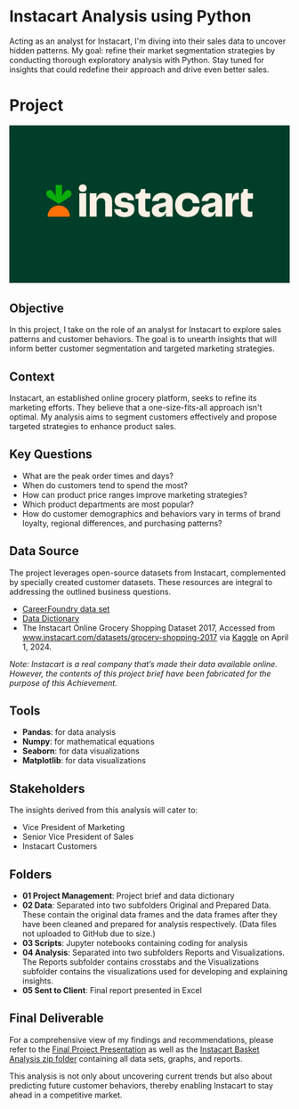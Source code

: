 # Instacart Analysis using Python
Acting as an analyst for Instacart, I'm diving into their sales data to uncover hidden patterns. My goal: refine their market segmentation strategies by conducting thorough exploratory analysis with Python. Stay tuned for insights that could redefine their approach and drive even better sales.
# Project
![Instacart logo](https://github.com/katiedallarosa/InstacartAnalysis-Python/blob/main/03-Instacart-Logo-Kale-1.webp)
## Objective
In this project, I take on the role of an analyst for Instacart to explore sales patterns and customer behaviors. The goal is to unearth insights that will inform better customer segmentation and targeted marketing strategies.
## Context
Instacart, an established online grocery platform, seeks to refine its marketing efforts. They believe that a one-size-fits-all approach isn't optimal. My analysis aims to segment customers effectively and propose targeted strategies to enhance product sales.
## Key Questions
- What are the peak order times and days?
- When do customers tend to spend the most?
- How can product price ranges improve marketing strategies?
- Which product departments are most popular?
- How do customer demographics and behaviors vary in terms of brand loyalty, regional differences, and purchasing patterns?
## Data Source
The project leverages open-source datasets from Instacart, complemented by specially created customer datasets. These resources are integral to addressing the outlined business questions.
- [CareerFoundry data set](https://s3.amazonaws.com/coach-courses-us/public/courses/data-immersion/A4/A4_Data_Assets/customers.zip)
- [Data Dictionary](https://gist.github.com/jeremystan/c3b39d947d9b88b3ccff3147dbcf6c6b)
- The Instacart Online Grocery Shopping Dataset 2017, Accessed from www.instacart.com/datasets/grocery-shopping-2017 via [Kaggle](https://www.kaggle.com/datasets/psparks/instacart-market-basket-analysis) on April 1, 2024.

_Note: Instacart is a real company that’s made their data available online. However, the contents of this project brief have been fabricated for the purpose of this Achievement._
## Tools
- **Pandas**: for data analysis
- **Numpy**: for mathematical equations
- **Seaborn**: for data visualizations
- **Matplotlib**: for data visualizations
## Stakeholders
The insights derived from this analysis will cater to:
- Vice President of Marketing
- Senior Vice President of Sales
- Instacart Customers
## Folders
- **01 Project Management**: Project brief and data dictionary
- **02 Data**: Separated into two subfolders Original and Prepared Data. These contain the original data frames and the data frames after they have been cleaned and prepared for analysis respectively. (Data files not uploaded to GitHub due to size.)
- **03 Scripts**: Jupyter notebooks containing coding for analysis
- **04 Analysis**: Separated into two subfolders Reports and Visualizations. The Reports subfolder contains crosstabs and the Visualizations subfolder contains the visualizations used for developing and explaining insights.
- **05 Sent to Client**: Final report presented in Excel
## Final Deliverable
For a comprehensive view of my findings and recommendations, please refer to the [Final Project Presentation](https://github.com/katiedallarosa/InstacartAnalysis-Python/blob/main/Instacart%20Grocery%20Basket%20Analysis_KDallaRosa.pdf) as well as the [Instacart Basket Analysis zip folder](https://github.com/katiedallarosa/InstacartAnalysis-Python/blob/main/04-2024%20Instacart%20Basket%20Analysis_KDallaRosa.zip) containing all data sets, graphs, and reports.

This analysis is not only about uncovering current trends but also about predicting future customer behaviors, thereby enabling Instacart to stay ahead in a competitive market.
